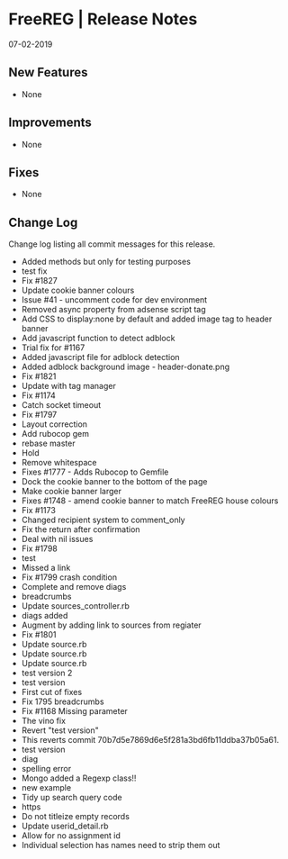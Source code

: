 __FreeREG | Release Notes__
  =======================
  07-02-2019

  __New Features__
  ----------------

  * None


  __Improvements__
  ----------------

  * None


  __Fixes__
  ---------

  * None


  __Change Log__
  ----------------

  Change log listing all commit messages for this release.


  * Added methods but only for testing purposes
* test fix
* Fix #1827
* Update cookie banner colours
* Issue #41 - uncomment code for dev environment
* Removed async property from adsense script tag
* Add CSS to display:none by default and added image tag to header banner
* Add javascript function to detect adblock
* Trial fix for #1167
* Added javascript file for adblock detection
* Added adblock background image - header-donate.png
* Fix #1821
* Update with tag manager
* Fix #1174
* Catch socket timeout
* Fix #1797
* Layout correction
* Add rubocop gem
* rebase master
* Hold
* Remove whitespace
* Fixes #1777 - Adds Rubocop to Gemfile
* Dock the cookie banner to the bottom of the page
* Make cookie banner larger
* Fixes #1748 - amend cookie banner to match FreeREG house colours
* Fix #1173
* Changed recipient system to comment_only
* Fix the return after confirmation
* Deal with nil issues
* Fix #1798
* test
* Missed a link
* Fix #1799 crash condition
* Complete and remove diags
* breadcrumbs
* Update sources_controller.rb
* diags added
* Augment by adding link to sources from regiater
* Fix #1801
* Update source.rb
* Update source.rb
* Update source.rb
* test version 2
* test version
* First cut of fixes
* Fix 1795 breadcrumbs
* Fix #1168 Missing parameter
* The vino fix
* Revert "test version"
* This reverts commit 70b7d5e7869d6e5f281a3bd6fb11ddba37b05a61.
* test version
* diag
* spelling error
* Mongo added a Regexp class!!
* new example
* Tidy up search query code
* https
* Do not titleize empty records
* Update userid_detail.rb
* Allow for no assignment id
* Individual selection has names need to strip them out

  
